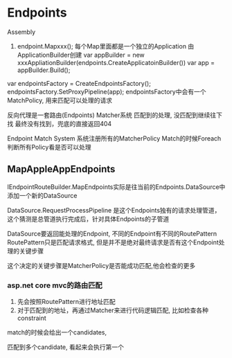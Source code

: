 ﻿# Endpoints

Assembly

1. endpoint.Mapxxx();
每个Map里面都是一个独立的Application
由ApplicationBuilder创建
var appBuilder = new xxxAppliationBuilder(endpoints.CreateApplicatoinBuilder())
var app = appBuilder.Build();

var endpointsFactory = CreateEndpointsFactory();
endpointsFactory.SetProxyPipeline(app);
endpointsFactory中会有一个MatchPolicy, 用来匹配可以处理的请求


反向代理是一套路由(Endpoints) Matcher系统
匹配到的处理, 没匹配到继续往下找
最终没有找到，兜底的直接返回404


Endpoint Match System
系统注册所有的MatcherPolicy
Match的时候Foreach判断所有Policy看是否可以处理


## MapAppleAppEndpoints

IEndpointRouteBuilder.MapEndpoints实际是往当前的Endpoints.DataSource中添加一个新的DataSource

DataSource.RequestProcessPipeline 是这个Endpoints独有的请求处理管道，这个猜测是总管道执行完成后，针对具体Endpoints的子管道

DataSource要返回能处理的Endpoint, 
不同的Endpoint有不同的RoutePattern
RoutePattern只是匹配请求格式, 但是并不是绝对最终请求是否有这个Endpoint处理的关键步骤

这个决定的关键步骤是MatcherPolicy是否能成功匹配,他会检查的更多

### asp.net core mvc的路由匹配
1. 先会按照RoutePattern进行地址匹配
1. 对于匹配到的地址，再通过Matcher来进行代码逻辑匹配, 比如检查各种constraint

match的时候会给出一个candidates, 

匹配到多个candidate, 看起来会执行第一个





